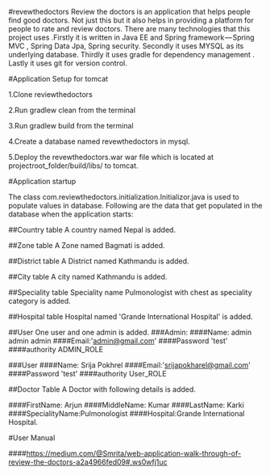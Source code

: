 #revewthedoctors
Review the doctors is an application that helps people find good doctors. Not just this but it also helps in providing a platform for people to rate and review doctors. There are many technologies that this project uses .Firstly it is written in Java EE and Spring framework — Spring MVC , Spring Data Jpa, Spring security. Secondly it uses MYSQL as its underlying database. Thirdly it uses gradle for dependency management . Lastly it uses git for version control.

#Application Setup  for tomcat

1.Clone reviewthedoctors

2.Run gradlew clean from the terminal

3.Run gradlew build from the terminal

4.Create a database named revewthedoctors in mysql.

5.Deploy the revewthedoctors.war war file which is located at projectroot_folder/build/libs/ to tomcat.

#Application startup

The class com.reviewthedoctors.initialization.Initializor.java is used to populate values in database. 
Following are the data that get populated in the database when the application starts:

##Country table
A country named Nepal is added.

##Zone table
A Zone named Bagmati is added.

##District table
A District named Kathmandu is added.

##City table
A city named Kathmandu is added.

##Speciality table
Speciality name Pulmonologist with chest as speciality category is added.

##Hospital table
Hospital named 'Grande International Hospital' is added.

##User
One user and one admin is added.
###Admin:
####Name: admin admin admin 
####Email:'admin@gmail.com'
####Password 'test' 
####authority ADMIN_ROLE

###User
####Name: Srija Pokhrel
####Email:'srijapokharel@gmail.com'
####Password 'test' 
####authority User_ROLE 

##Doctor Table
A Doctor with following details is added.

####FirstName: Arjun
####MiddleName: Kumar
####LastName: Karki
####SpecialityName:Pulmonologist
####Hospital:Grande International Hospital.

#User Manual

####https://medium.com/@Smrita/web-application-walk-through-of-review-the-doctors-a2a4966fed09#.ws0wfj1uc
